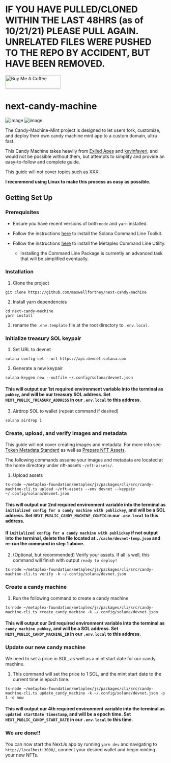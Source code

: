 # IF YOU HAVE PULLED/CLONED WITHIN THE LAST 48HRS (as of 10/21/21) PLEASE PULL AGAIN. UNRELATED FILES WERE PUSHED TO THE REPO BY ACCIDENT, BUT HAVE BEEN REMOVED.

<a href="https://www.buymeacoffee.com/maxwellfortney" target="_blank"><img src="https://www.buymeacoffee.com/assets/img/custom_images/orange_img.png" alt="Buy Me A Coffee" style="height: 41px !important;width: 174px !important;box-shadow: 0px 3px 2px 0px rgba(190, 190, 190, 0.5) !important;-webkit-box-shadow: 0px 3px 2px 0px rgba(190, 190, 190, 0.5) !important;" ></a>


# next-candy-machine

![image](https://i.imgur.com/sb6SPo6.png)
![image](https://i.imgur.com/zqD10MM.png)

The Candy-Machine-Mint project is designed to let users fork, customize, and deploy their own candy machine mint app to a custom domain, ultra fast.

This Candy Machine takes heavily from [Exiled Apes](https://github.com/exiled-apes/candy-machine-mint) and [kevinfaveri](https://github.com/kevinfaveri/solana-candy-factory), and would not be possible without them, but attempts to simplify and provide an easy-to-follow and complete guide.

This guide will not cover topics such as XXX.

**I recommend using Linux to make this process as easy as possible.**

## Getting Set Up

### Prerequisites

- Ensure you have recent versions of both `node` and `yarn` installed.

- Follow the instructions [here](https://docs.solana.com/cli/install-solana-cli-tools) to install the Solana Command Line Toolkit.

- Follow the instructions [here](https://hackmd.io/@levicook/HJcDneEWF) to install the Metaplex Command Line Utility.
  - Installing the Command Line Package is currently an advanced task that will be simplified eventually.

### Installation

1. Clone the project

```
git clone https://github.com/maxwellfortney/next-candy-machine
```

2. Install yarn dependencies

```
cd next-candy-machine
yarn install
```

3. rename the `.env.template` file at the root directory to `.env.local`.

### Initialize treasury SOL keypair

1. Set URL to devnet

```
solana config set --url https://api.devnet.solana.com
```

2. Generate a new keypair

```
solana-keygen new --outfile ~/.config/solana/devnet.json
```

#### This will output our 1st required environment variable into the terminal as `pubkey`, and will be our treasury SOL address. Set `NEXT_PUBLIC_TREASURY_ADDRESS` in our `.env.local` to this address.

3. Airdrop SOL to wallet (repeat command if desired)

```
solana airdrop 1
```

### Create, upload, and verify images and metadata

This guide will not cover creating images and metadata. For more info see [Token Metadata Standard](https://docs.metaplex.com/nft-standard) as well as [Prepare NFT Assets](https://docs.metaplex.com/create-candy/prepare-assets).

The following commands assume your images and metadata are located at the home directory under nft-assets `~/nft-assets/`.

1. Upload assets

```
ts-node ~/metaplex-foundation/metaplex/js/packages/cli/src/candy-machine-cli.ts upload ~/nft-assets --env devnet --keypair ~/.config/solana/devnet.json
```

#### This will output our 2nd required environment variable into the terminal as `initialized config for a candy machine with publickey`, and will be a SOL address. Set `NEXT_PUBLIC_CANDY_MACHINE_CONFIG` in our `.env.local` to this address.

#### If `initialized config for a candy machine with publickey` if not output into the terminal, delete the file located at `./cache/devnet-temp.json` and re-run the command in step 1 above.

2. (Optional, but recommended) Verify your assets. If all is well, this command will finish with output `ready to deploy!`

```
ts-node ~/metaplex-foundation/metaplex/js/packages/cli/src/candy-machine-cli.ts verify -k ~/.config/solana/devnet.json
```

### Create a candy machine

1. Run the following command to create a candy machine

```
ts-node ~/metaplex-foundation/metaplex/js/packages/cli/src/candy-machine-cli.ts create_candy_machine -k ~/.config/solana/devnet.json
```

#### This will output our 3rd required environment variable into the terminal as `candy machine pubkey`, and will be a SOL address. Set `NEXT_PUBLIC_CANDY_MACHINE_ID` in our `.env.local` to this address.

### Update our new candy machine

We need to set a price in SOL, as well as a mint start date for our candy machine.

1. This command will set the price to 1 SOL, and the mint start date to the current time in epoch time.

```
ts-node ~/metaplex-foundation/metaplex/js/packages/cli/src/candy-machine-cli.ts update_candy_machine -k ~/.config/solana/devnet.json -p 1 -d now
```

#### This will output our 4th required environment variable into the terminal as `updated startDate timestamp`, and will be a epoch time. Set `NEXT_PUBLIC_CANDY_START_DATE` in our `.env.local` to this time.

### We are done!!

You can now start the NextJs app by running `yarn dev` and navigating to `http://localhost:3000/`, connect your desired wallet and begin minting your new NFTs.
